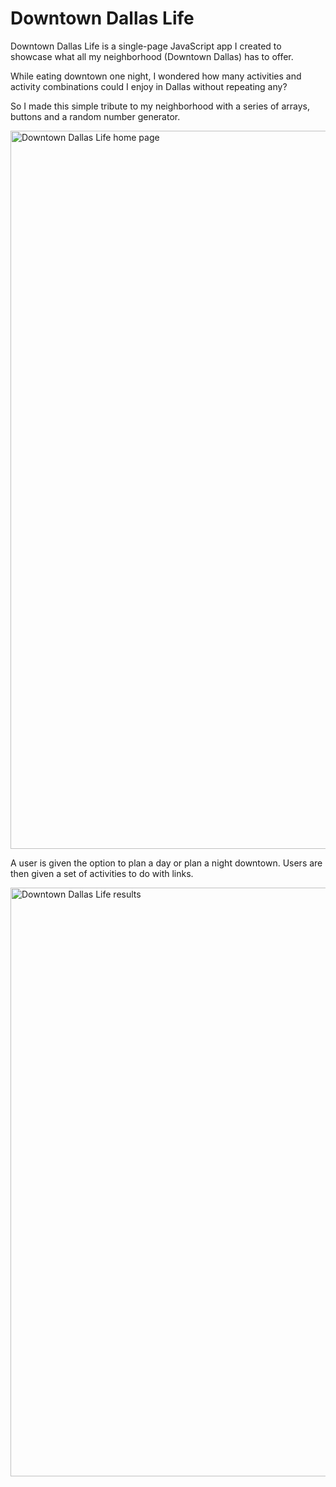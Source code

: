 # Downtown Dallas Life

Downtown Dallas Life is a single-page JavaScript app I created to showcase what all my neighborhood (Downtown Dallas) has to offer. 

While eating downtown one night, I wondered how many activities and activity combinations could I enjoy in Dallas without repeating any? 

So I made this simple tribute to my neighborhood with a series of arrays, buttons and a random number generator. 

<img width="1149" alt="Downtown Dallas Life home page" src="https://user-images.githubusercontent.com/18730053/31803931-09f945de-b51c-11e7-8bdd-11b76c2f001c.png">

A user is given the option to plan a day or plan a night downtown. Users are then given a set of activities to do with links.

<img width="942" alt="Downtown Dallas Life results" src="https://user-images.githubusercontent.com/18730053/31803978-45c31fea-b51c-11e7-8d53-ed170d31478c.png">
